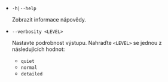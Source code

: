 * `-h|--help`

  Zobrazit informace nápovědy.

* `--verbosity <LEVEL>`

  Nastavte podrobnost výstupu. Nahraďte `<LEVEL>` se jednou z následujících hodnot:
  
  * `quiet`
  * `normal`
  * `detailed`